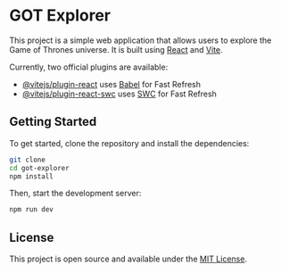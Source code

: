 # GOT Explorer

This project is a simple web application that allows users to explore the Game of Thrones universe. It is built using [React](https://reactjs.org/) and [Vite](https://vitejs.dev/).

Currently, two official plugins are available:

- [@vitejs/plugin-react](https://github.com/vitejs/vite-plugin-react/blob/main/packages/plugin-react/README.md) uses [Babel](https://babeljs.io/) for Fast Refresh
- [@vitejs/plugin-react-swc](https://github.com/vitejs/vite-plugin-react-swc) uses [SWC](https://swc.rs/) for Fast Refresh

## Getting Started

To get started, clone the repository and install the dependencies:

```bash
git clone
cd got-explorer
npm install
```

Then, start the development server:

```bash
npm run dev
```

## License

This project is open source and available under the [MIT License](LICENSE).

